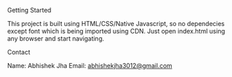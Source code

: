 Getting Started

This project is built using HTML/CSS/Native Javascript, so no dependecies except font which is being imported using CDN. Just open index.html using any browser and start navigating.


Contact

Name: Abhishek Jha
Email: abhishekjha3012@gmail.com
